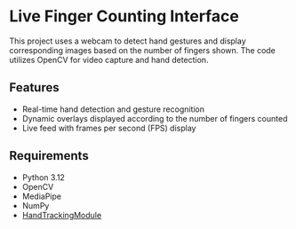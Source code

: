 # Live Finger Counting Interface
This project uses a webcam to detect hand gestures and display corresponding images based on the number of fingers shown. The code utilizes OpenCV for video capture and hand detection.

## Features

- Real-time hand detection and gesture recognition
- Dynamic overlays displayed according to the number of fingers counted
- Live feed with frames per second (FPS) display

## Requirements

- Python 3.12
- OpenCV
- MediaPipe
- NumPy
- [HandTrackingModule](HandTracking_module.py)

>
